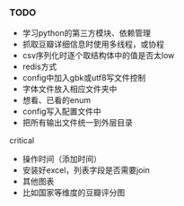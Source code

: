 ### TODO

* 学习python的第三方模块、依赖管理
* 抓取豆瓣详细信息时使用多线程，或协程
* csv序列化时逐个取结构体中的值是否太low
* redis方式
* config中加入gbk或utf8写文件控制
* 字体文件放入相应文件夹中
* 想看、已看的enum
* config写入配置文件中
* 把所有输出文件统一到外层目录

critical

* 操作时间（添加时间）
* 安装好excel，列表字段是否需要join
* 其他图表
* 比如国家等维度的豆瓣评分图